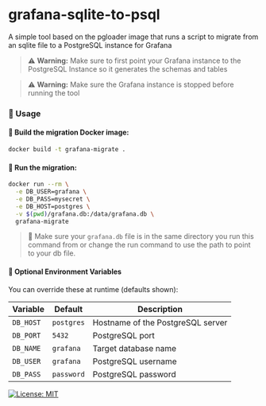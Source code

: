 # grafana-sqlite-to-psql
A simple tool based on the pgloader image that runs a script to migrate from an sqlite file to a PostgreSQL instance for Grafana

> ⚠️ **Warning:**  Make sure to first point your Grafana instance to the PostgreSQL Instance so it generates the schemas and tables

> ⚠️ **Warning:**  Make sure the Grafana instance is stopped before running the tool

### 🚀 Usage

#### 🐳 Build the migration Docker image:

```bash
docker build -t grafana-migrate .
```

#### 🔁 Run the migration:

```bash
docker run --rm \
  -e DB_USER=grafana \
  -e DB_PASS=mysecret \
  -e DB_HOST=postgres \
  -v $(pwd)/grafana.db:/data/grafana.db \
  grafana-migrate
```

> 📁 Make sure your `grafana.db` file is in the same directory you run this command from or change the run command to use the path to point to your db file.

#### 📌 Optional Environment Variables

You can override these at runtime (defaults shown):

| Variable    | Default    | Description                         |
|-------------|------------|-------------------------------------|
| `DB_HOST`   | `postgres` | Hostname of the PostgreSQL server   |
| `DB_PORT`   | `5432`     | PostgreSQL port                     |
| `DB_NAME`   | `grafana`  | Target database name                |
| `DB_USER`   | `grafana`  | PostgreSQL username                 |
| `DB_PASS`   | `password` | PostgreSQL password                 |

[![License: MIT](https://img.shields.io/badge/License-MIT-yellow.svg)](LICENSE)